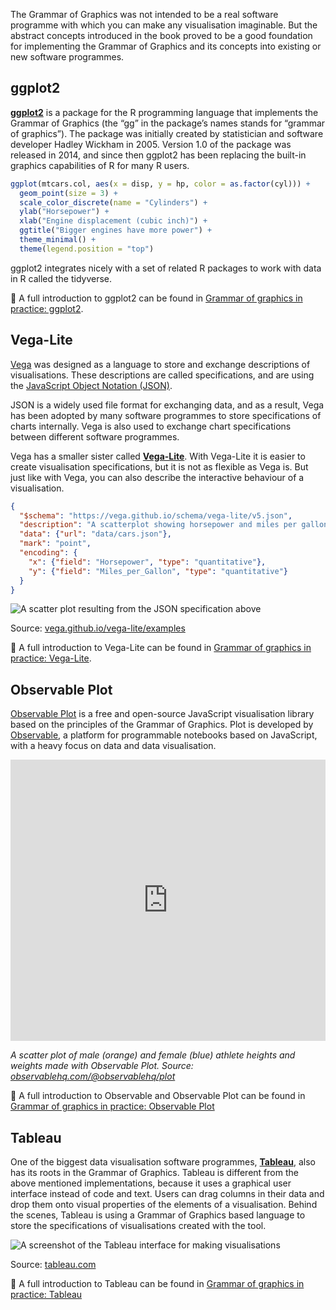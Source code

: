 The Grammar of Graphics was not intended to be a real software programme with which you can make any visualisation imaginable. But the abstract concepts introduced in the book proved to be a good foundation for implementing the Grammar of Graphics and its concepts into existing or new software programmes.

## ggplot2

[**ggplot2**](https://ggplot2.tidyverse.org/) is a package for the R programming language that implements the Grammar of Graphics (the “gg” in the package’s names stands for “grammar of graphics”). The package was initially created by statistician and software developer Hadley Wickham in 2005. Version 1.0 of the package was released in 2014, and since then ggplot2 has been replacing the built-in graphics capabilities of R for many R users.

```r
ggplot(mtcars.col, aes(x = disp, y = hp, color = as.factor(cyl))) +
  geom_point(size = 3) +
  scale_color_discrete(name = "Cylinders") +
  ylab("Horsepower") +
  xlab("Engine displacement (cubic inch)") +
  ggtitle("Bigger engines have more power") +
  theme_minimal() +
  theme(legend.position = "top")
```

ggplot2 integrates nicely with a set of related R packages to work with data in R called the tidyverse.

<aside>
🔗 A full introduction to ggplot2 can be found in <span class='internal-link'><a href='grammar-of-graphics-in-practice-ggplot2'>Grammar of graphics in practice: ggplot2</a></span>.
</aside>

## Vega-Lite

[Vega](https://vega.github.io/vega/) was designed as a language to store and exchange descriptions of visualisations. These descriptions are called specifications, and are using the <span class='internal-link'>[JavaScript Object Notation (JSON)](json-files)</span>.

JSON is a widely used file format for exchanging data, and as a result, Vega has been adopted by many software programmes to store specifications of charts internally. Vega is also used to exchange chart specifications between different software programmes.

Vega has a smaller sister called [**Vega-Lite**](https://vega.github.io/vega-lite/). With Vega-Lite it is easier to create visualisation specifications, but it is not as flexible as Vega is. But just like with Vega, you can also describe the interactive behaviour of a visualisation.

```json
{
  "$schema": "https://vega.github.io/schema/vega-lite/v5.json",
  "description": "A scatterplot showing horsepower and miles per gallons for various cars.",
  "data": {"url": "data/cars.json"},
  "mark": "point",
  "encoding": {
    "x": {"field": "Horsepower", "type": "quantitative"},
    "y": {"field": "Miles_per_Gallon", "type": "quantitative"}
  }
}
```

![A scatter plot resulting from the JSON specification above](Introduction%20and%20the%20origins%20of%20the%20Grammar%20of%20Gra%20750f4e73349846d4910a836da171d66d/vega-lite-scatter-plot-example.png)

Source: [vega.github.io/vega-lite/examples](https://vega.github.io/vega-lite/examples/point_2d.html)

<aside>
🔗 A full introduction to Vega-Lite can be found in <span class='internal-link'><a href='grammar-of-graphics-in-practice-vega-lite'>Grammar of graphics in practice: Vega-Lite</a></span>.

</aside>

## Observable Plot

[Observable Plot](https://observablehq.com/@observablehq/plot?collection=@observablehq/plot) is a free and open-source JavaScript visualisation library based on the principles of the Grammar of Graphics. Plot is developed by [Observable](https://observablehq.com/), a platform for programmable notebooks based on JavaScript, with a heavy focus on data and data visualisation.

<iframe src='https://observablehq.com/embed/@observablehq/plot?cells=dotplot' width='100%' height='450px' style='border: none;'></iframe>

_A scatter plot of male (orange) and female (blue) athlete heights and weights made with Observable Plot. Source: [observablehq.com/@observablehq/plot](https://observablehq.com/@observablehq/plot)_

<aside>
🔗 A full introduction to Observable and Observable Plot can be found in <span class='internal-link'><a href='grammar-of-graphics-in-practice-observable-plot'>Grammar of graphics in practice: Observable Plot</a></span>

</aside>

## Tableau

One of the biggest data visualisation software programmes, **[Tableau](https://www.tableau.com/)**, also has its roots in the Grammar of Graphics. Tableau is different from the above mentioned implementations, because it uses a graphical user interface instead of code and text. Users can drag columns in their data and drop them onto visual properties of the elements of a visualisation. Behind the scenes, Tableau is using a Grammar of Graphics based language to store the specifications of visualisations created with the tool.

![A screenshot of the Tableau interface for making visualisations](Introduction%20and%20the%20origins%20of%20the%20Grammar%20of%20Gra%20750f4e73349846d4910a836da171d66d/tableau-interface.png)

Source: [tableau.com](https://www.tableau.com/learn/tutorials/on-demand/tableau-interface?ssologin=true&check_logged_in=1)

<aside>
🔗 A full introduction to Tableau can be found in <span class='internal-link'><a href='grammar-of-graphics-in-practice-tableau'>Grammar of graphics in practice: Tableau</a></span>

</aside>
